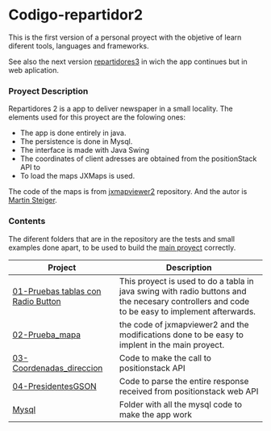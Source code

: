 
# Codigo-repartidor2

This is the first version of a personal proyect with the objetive of learn diferent tools, languages and frameworks. 

See also the next version [repartidores3](https://github.com/MeikiO/Codigo-repartidor3) in wich the app continues but in web aplication.


### Proyect Description
Repartidores 2 is a app to deliver newspaper in a small locality. The elements used for this proyect are the folowing ones:
 
- The app is done entirely in java.
- The persistence is done in Mysql.
- The interface is made with Java Swing
- The coordinates of client adresses are obtained from the positionStack API to
- To load the maps JXMaps is used.

The code of the maps is from [jxmapviewer2](https://github.com/msteiger/jxmapviewer2) repository. And the autor is [Martin Steiger](https://github.com/msteiger).


### Contents
The diferent folders that are in the repository are the tests and small examples done apart, to be used to build the [main proyect](https://github.com/MeikiO/Codigo-repartidor2/tree/main/zzz-Proyecto_repartidor_ElBueno) correctly.

| Project                 |   Description                                                |
|-------------------------|-------------------------------------------------------------|
| [01-Pruebas tablas con Radio Button](https://github.com/MeikiO/Codigo-repartidor2/tree/Migracion/01-Pruebas%20tablas%20con%20Radio%20Button) |This proyect is used to do a tabla in java swing with radio buttons and the necesary controllers and code to be easy to implement afterwards.  |
| [02-Prueba_mapa](https://github.com/MeikiO/Codigo-repartidor2/tree/Migracion/02-Prueba_mapa) | the code of jxmapviewer2 and the modifications done to be easy to implent in the main proyect.  |
| [03-Coordenadas_direccion](https://github.com/MeikiO/Codigo-repartidor2/tree/Migracion/03-Coordenadas_direccion) | Code to make the call to positionstack API  |
| [04-PresidentesGSON](https://github.com/MeikiO/Codigo-repartidor2/tree/Migracion/04-PresidentesGSON) | Code to parse the entire response received from positionstack web API  |
| [Mysql](https://github.com/MeikiO/Codigo-repartidor2/tree/Migracion/Mysql) | Folder with all the mysql code to make the app work  |